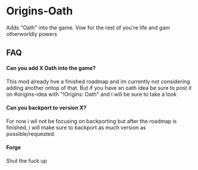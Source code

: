 # Origins-Oath
Adds "Oath" into the game. Vow for the rest of you're life and gain otherworldly powers


## FAQ

#### Can you add X Oath into the game?

This mod already hve a finished roadmap and im currently not considering adding another ontop of that. But if you have an oath idea be sure to post it on #origins-idea with "!Origins: Oath" and i will be sure to take a look

#### Can you backport to version X?

For now i wil not be focusing on backporting but after the roadmap is finished, i will make sure to backport as much version as possible/requested.

#### Forge

Shut the fuck up


